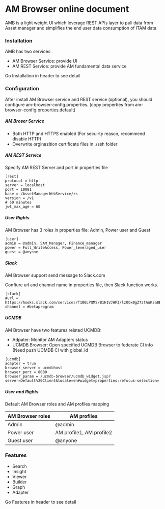 # AM Browser online document

AMB is a light weight UI which leverage REST APIs layer to pull data from Asset manager and simplifies the end user data consumption of ITAM data.

### Installation

AMB has two services:

- AM Browser Service: provide UI
- AM REST Service: provide AM fundamental data service

Go Installation in header to see detail

### Configuration

After install AM Browser service and REST service (optional), you should configure am-browser-config.properties. (copy properties from am-browser-config.properties.default)

##### AM Broser Service

- Both HTTP and HTTPS enabled (For secuirty reason, recommend disable HTTP)
- Overwrite orginazition certificate files in ./ssh folder

##### AM REST Service

Specify AM REST Server and port in properties file

```
[rest]
protocol = http
server = localhost
port = 10081
base = /AssetManagerWebService/rs
version = /v1
# 60 minutes
jwt_max_age = 60
```


##### User Rights
AM Browser has 3 roles in properties file: Admin, Power user and Guest

```
[user]
admin = @admin, SAM_Manager, Finance_manager
power = Full_WriteAccess, Power_leveraged_user
guest = @anyone
```
##### Slack
AM Browser support send message to Slack.com

Confiure url and channel name in properties file, then Slack function works.
```
[slack]
#url = https://hooks.slack.com/services/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
channel = #betaprogram
```

##### UCMDB

AM Browser have two features related UCMDB:

- Adpater: Monitor AM Adapters status
- UCMDB Browser: Open specified UCMDB Browser to federate CI info (Need push UCMDB CI with global_id

```
[ucmdb]
adapter = true
browser_server = ucmdbhost
browser_port = 8080
browser_param = /ucmdb-browser/ucmdb_widget.jsp?server=Default%20Client&locale=en#widget=properties;refocus-selection=
```

##### User and Rights
Default AM Browser roles and AM profiles mapping

AM Browser roles | AM profiles
---|---
Admin | @admin
Power user | AM profile1, AM profile2
Guest user | @anyone




### Features

- Search
- Insight
- Viewer
- Builder
- Graph
- Adapter

Go Features in header to see detail